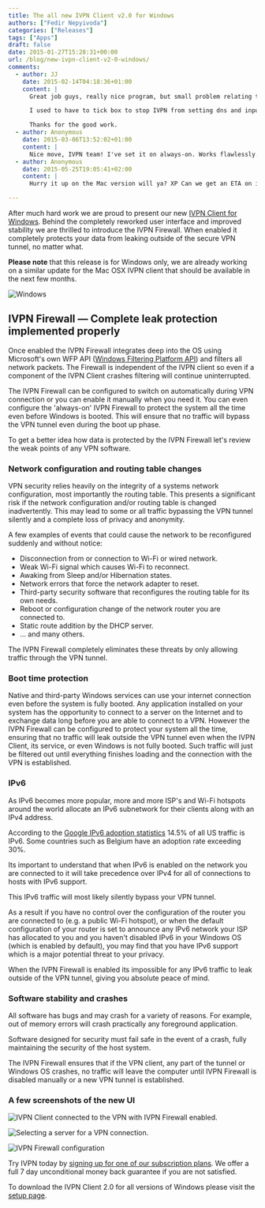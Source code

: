 ```yaml
---
title: The all new IVPN Client v2.0 for Windows
authors: ["Fedir Nepyivoda"]
categories: ["Releases"]
tags: ["Apps"]
draft: false
date: 2015-01-27T15:28:31+00:00
url: /blog/new-ivpn-client-v2-0-windows/
comments:
  - author: JJ
    date: 2015-02-14T04:18:36+01:00
    content: |
      Great job guys, really nice program, but small problem relating to the old DNS issue like <a href="/knowledgebase/troubleshooting/my-vpn-is-connected-but-i-cannot-browse-the-internet-why/" rel="nofollow ugc">/knowledgebase/troubleshooting/my-vpn-is-connected-but-i-cannot-browse-the-internet-why/</a>

      I used to have to tick box to stop IVPN from setting dns and input opendns but now I have not an option for this, so I can connect but not use IVPN, unless I re-enter dns everytime.

      Thanks for the good work.
  - author: Anonymous
    date: 2015-03-06T13:52:02+01:00
    content: |
      Nice move, IVPN team! I've set it on always-on. Works flawlessly.
  - author: Anonymous
    date: 2015-05-25T19:05:41+02:00
    content: |
      Hurry it up on the Mac version will ya? XP Can we get an ETA on it please??

---
```

After much hard work we are proud to present our new [IVPN Client for Windows][1]. Behind the completely reworked user interface and improved stability we are thrilled to introduce the IVPN Firewall. When enabled it completely protects your data from leaking outside of the secure VPN tunnel, no matter what.

__Please note__ that this release is for Windows only, we are already working on a similar update for the Mac OSX IVPN client that should be available in the next few months.

![Windows](/images-static/uploads/ivpn-main-window.png)

## IVPN Firewall — Complete leak protection implemented properly

Once enabled the IVPN Firewall integrates deep into the OS using Microsoft's own WFP API ([Windows Filtering Platform API][2]) and filters all network packets. The Firewall is independent of the IVPN client so even if a component of the IVPN Client crashes filtering will continue uninterrupted.

The IVPN Firewall can be configured to switch on automatically during VPN connection or you can enable it manually when you need it. You can even configure the 'always-on' IVPN Firewall to protect the system all the time even before Windows is booted. This will ensure that no traffic will bypass the VPN tunnel even during the boot up phase.

To get a better idea how data is protected by the IVPN Firewall let's review the weak points of any VPN software.

### Network configuration and routing table changes

VPN security relies heavily on the integrity of a systems network configuration, most importantly the routing table. This presents a significant risk if the network configuration and/or routing table is changed inadvertently. This may lead to some or all traffic bypassing the VPN tunnel silently and a complete loss of privacy and anonymity.

A few examples of events that could cause the network to be reconfigured suddenly and without notice:

  * Disconnection from or connection to Wi-Fi or wired network.
  * Weak Wi-Fi signal which causes Wi-Fi to reconnect.
  * Awaking from Sleep and/or Hibernation states.
  * Network errors that force the network adapter to reset.
  * Third-party security software that reconfigures the routing table for its own needs.
  * Reboot or configuration change of the network router you are connected to.
  * Static route addition by the DHCP server.
  * &#8230; and many others.

The IVPN Firewall completely eliminates these threats by only allowing traffic through the VPN tunnel.

### Boot time protection

Native and third-party Windows services can use your internet connection even before the system is fully booted. Any application installed on your system has the opportunity to connect to a server on the Internet and to exchange data long before you are able to connect to a VPN. However the IVPN Firewall can be configured to protect your system all the time, ensuring that no traffic will leak outside the VPN tunnel even when the IVPN Client, its service, or even Windows is not fully booted. Such traffic will just be filtered out until everything finishes loading and the connection with the VPN is established.

### IPv6

As IPv6 becomes more popular, more and more ISP's and Wi-Fi hotspots around the world allocate an IPv6 subnetwork for their clients along with an IPv4 address.

According to the [Google IPv6 adoption statistics][3] 14.5% of all US traffic is IPv6. Some countries such as Belgium have an adoption rate exceeding 30%.

Its important to understand that when IPv6 is enabled on the network you are connected to it will take precedence over IPv4 for all of connections to hosts with IPv6 support.

This IPv6 traffic will most likely silently bypass your VPN tunnel.

As a result if you have no control over the configuration of the router you are connected to (e.g. a public Wi-Fi hotspot), or when the default configuration of your router is set to announce any IPv6 network your ISP has allocated to you and you haven't disabled IPv6 in your Windows OS (which is enabled by default), you may find that you have IPv6 support which is a major potential threat to your privacy.

When the IVPN Firewall is enabled its impossible for any IPv6 traffic to leak outside of the VPN tunnel, giving you absolute peace of mind.

### Software stability and crashes

All software has bugs and may crash for a variety of reasons. For example, out of memory errors will crash practically any foreground application.

Software designed for security must fail safe in the event of a crash, fully maintaining the security of the host system.

The IVPN Firewall ensures that if the VPN client, any part of the tunnel or Windows OS crashes, no traffic will leave the computer until IVPN Firewall is disabled manually or a new VPN tunnel is established.

### A few screenshots of the new UI

![IVPN Client connected to the VPN with IVPN Firewall enabled.](/images-static/uploads/ivpn-main-connected.png)

![Selecting a server for a VPN connection.](/images-static/uploads/ivpn-server-list.png)

![IVPN Firewall configuration](/images-static/uploads/ivpn-settings-firewall.png)

Try IVPN today by [signing up for one of our subscription plans][4]. We offer a full 7 day unconditional money back guarantee if you are not satisfied.

To download the IVPN Client 2.0 for all versions of Windows please visit the [setup page][1].

 [1]: /apps/
 [2]: https://msdn.microsoft.com/en-us/library/windows/desktop/aa366510(v=vs.85).aspx
 [3]: http://www.google.com/intl/en/ipv6/statistics.html#tab=per-country-ipv6-adoption
 [4]: /signup/
